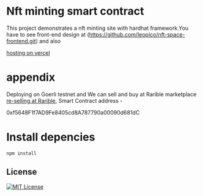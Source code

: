 # Nft minting smart contract

This project demonstrates a nft minting site with hardhat framework.You have to see front-end design at (https://github.com/leopico/nft-space-frontend.git) and also 

[hosting on vercel](nft-space-frontend-k854xns0u-leopico.vercel.app)

# appendix

Deploying on Goerli testnet and We can sell and buy at Rarible marketplace [re-selling at Rarible](https://testnet.rarible.com/dragonfire_nft), Smart Contract address - 

0xf5648F1f7AD9Fe8405cd8A787790a00090d681dC

# Install depencies

```shell
npm install
```

## License

[![MIT License](https://img.shields.io/badge/License-MIT-green.svg)](https://choosealicense.com/licenses/mit/)
